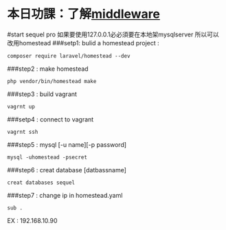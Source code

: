 # 本日功課：了解[middleware](http://laravel5-book.kejyun.com/http/middleware/http-middleware-README.html)

#start sequel pro
如果要使用127.0.0.1必必須要在本地架mysqlserver
所以可以改用homestead
###setp1:
bulid a homestead project : 
```
composer require laravel/homestead --dev
```
###step2 : 
make homestead
```
php vendor/bin/homestead make
```
###step3 : 
build vagrant
```
vagrnt up
```
###setp4 : 
connect to vagrant
```
vagrnt ssh
```
###step5 : 
mysql [-u name][-p password]
```
mysql -uhomestead -psecret
```
###step6 : 
creat database [datbassname]
```
creat databases sequel
```
###step7 : 
change ip in homestead.yaml
```
sub .
```
EX : 192.168.10.90